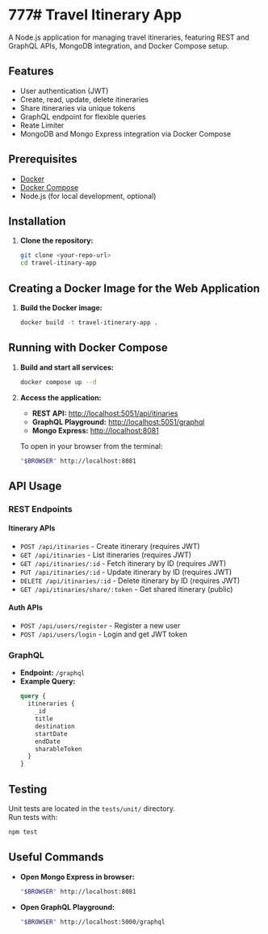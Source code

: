 # 777# Travel Itinerary App

A Node.js application for managing travel itineraries, featuring REST and GraphQL APIs, MongoDB integration, and Docker Compose setup.

## Features

- User authentication (JWT)
- Create, read, update, delete itineraries
- Share itineraries via unique tokens
- GraphQL endpoint for flexible queries
- Reate Limiter
- MongoDB and Mongo Express integration via Docker Compose

## Prerequisites

- [Docker](https://docs.docker.com/get-docker/)
- [Docker Compose](https://docs.docker.com/compose/)
- Node.js (for local development, optional)

## Installation

1. **Clone the repository:**
   ```bash
   git clone <your-repo-url>
   cd travel-itinary-app
   ```

## Creating a Docker Image for the Web Application

1. **Build the Docker image:**
   ```bash
   docker build -t travel-itinerary-app .
   
## Running with Docker Compose

1. **Build and start all services:**
   ```bash
   docker compose up --d
   ```

2. **Access the application:**
   - **REST API:** [http://localhost:5051/api/itinaries](http://localhost:5051/api/itinaries)
   - **GraphQL Playground:** [http://localhost:5051/graphql](http://localhost:5051/graphql)
   - **Mongo Express:** [http://localhost:8081](http://localhost:8081)

   To open in your browser from the terminal:
   ```bash
   "$BROWSER" http://localhost:8081
   ```

## API Usage

### REST Endpoints

#### Itinerary APIs
- `POST /api/itinaries` - Create itinerary (requires JWT)
- `GET /api/itinaries` - List itineraries (requires JWT)
- `GET /api/itinaries/:id` - Fetch itinerary by ID (requires JWT)
- `PUT /api/itinaries/:id` - Update itinerary by ID (requires JWT)
- `DELETE /api/itinaries/:id` - Delete itinerary by ID (requires JWT)
- `GET /api/itinaries/share/:token` - Get shared itinerary (public)

#### Auth APIs
- `POST /api/users/register` - Register a new user
- `POST /api/users/login` - Login and get JWT token

### GraphQL

- **Endpoint:** `/graphql`
- **Example Query:**
  ```graphql
  query {
    itineraries {
      _id
      title
      destination
      startDate
      endDate
      sharableToken
    }
  }
  ```

## Testing

Unit tests are located in the `tests/unit/` directory.  
Run tests with:
```bash
npm test
```

## Useful Commands

- **Open Mongo Express in browser:**
  ```bash
  "$BROWSER" http://localhost:8081
  ```
- **Open GraphQL Playground:**
  ```bash
  "$BROWSER" http://localhost:5000/graphql
  ```

